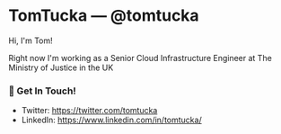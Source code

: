 # TomTucka &mdash; @tomtucka

Hi, I'm Tom!

Right now I'm working as a Senior Cloud Infrastructure Engineer at The Ministry of Justice in the UK

### 📮 Get In Touch!
- Twitter: https://twitter.com/tomtucka
- LinkedIn: https://www.linkedin.com/in/tomtucka/
